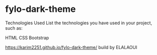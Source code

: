 # fylo-dark-theme

Technologies Used
List the technologies you have used in your project, such as:

  HTML
  CSS
  Bootstrap





https://karim2251.github.io/fylo-dark-theme/
build by ELALAOUI
